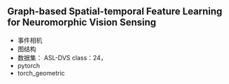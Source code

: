## Graph-based Spatial-temporal Feature Learning for Neuromorphic Vision Sensing



- 事件相机
- 图结构
- 数据集： ASL-DVS class：24， 
- pytorch
- torch_geometric